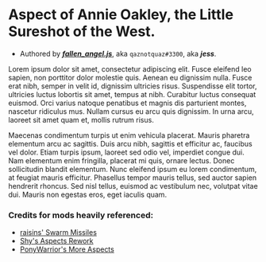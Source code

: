 # Aspect of Annie Oakley, the Little Sureshot of the West.
- Authored by ***[fallen_angel.js](https://twitch.tv/qaznotquaz)***, aka `qaznotquaz#3300`, aka ***jess***.

Lorem ipsum dolor sit amet, consectetur adipiscing elit. Fusce eleifend leo sapien, non porttitor dolor molestie quis. Aenean eu dignissim nulla. Fusce erat nibh, semper in velit id, dignissim ultricies risus. Suspendisse elit tortor, ultricies luctus lobortis sit amet, tempus at nibh. Curabitur luctus consequat euismod. Orci varius natoque penatibus et magnis dis parturient montes, nascetur ridiculus mus. Nullam cursus eu arcu quis dignissim. In urna arcu, laoreet sit amet quam et, mollis rutrum risus.

Maecenas condimentum turpis ut enim vehicula placerat. Mauris pharetra elementum arcu ac sagittis. Duis arcu nibh, sagittis et efficitur ac, faucibus vel dolor. Etiam turpis ipsum, laoreet sed odio vel, imperdiet congue dui. Nam elementum enim fringilla, placerat mi quis, ornare lectus. Donec sollicitudin blandit elementum. Nunc eleifend ipsum eu lorem condimentum, at feugiat mauris efficitur. Phasellus tempor mauris tellus, sed auctor sapien hendrerit rhoncus. Sed nisl tellus, euismod ac vestibulum nec, volutpat vitae dui. Mauris non egestas eros, eget iaculis quam.

### Credits for mods heavily referenced:
- [raisins' Swarm Missiles](https://www.nexusmods.com/hades/mods/92)
- [Shy's Aspects Rework](https://www.nexusmods.com/hades/mods/65)
- [PonyWarrior's More Aspects](https://github.com/PonyWarrior/HadesModRepo/tree/master/MoreAspects)